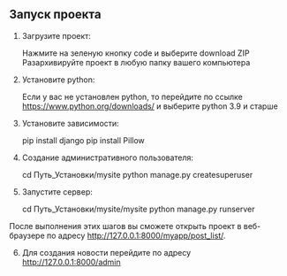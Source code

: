 ## Запуск проекта
1. Загрузите проект:
   
    Нажмите на зеленую кнопку code и выберите download ZIP
    Разархивируйте проект в любую папку вашего компьютера

2. Установите python:

    Если у вас не установлен python, то перейдите по ссылке https://www.python.org/downloads/ и выберите python 3.9 и старше
   
3. Установите зависимости:

    pip install django
    pip install Pillow

4. Создание административного пользователя:

    cd Путь_Установки/mysite
    python manage.py createsuperuser

5. Запустите сервер:

    cd Путь_Установки/mysite/mysite
    python manage.py runserver

После выполнения этих шагов вы сможете открыть проект в веб-браузере по адресу http://127.0.0.1:8000/myapp/post_list/.

6. Для создания новости перейдите по адресу http://127.0.0.1:8000/admin
